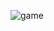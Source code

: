 ![game](https://user-images.githubusercontent.com/74094829/190591796-1f7b98be-f8bc-4830-91a4-e15a77fba0a4.PNG)
